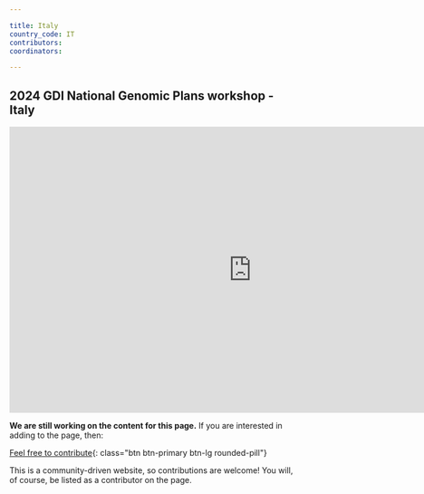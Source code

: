 ```yaml
---

title: Italy
country_code: IT
contributors:
coordinators:

---
```


## 2024 GDI National Genomic Plans workshop - Italy

<iframe width="853" height="505" src="https://www.youtube.com/embed/nxig1G6B5I4?si=unqrP3yOmqPCz_oZ" title="YouTube video player" frameborder="0" allow="accelerometer; autoplay; clipboard-write; encrypted-media; gyroscope; picture-in-picture; web-share" referrerpolicy="strict-origin-when-cross-origin" allowfullscreen></iframe>




**We are still working on the content for this page.** If you are interested in adding to the page, then:

[Feel free to contribute](how_to_contribute){: class="btn btn-primary btn-lg rounded-pill"}

This is a community-driven website, so contributions are welcome! You will, of course, be listed as a contributor on the page.
